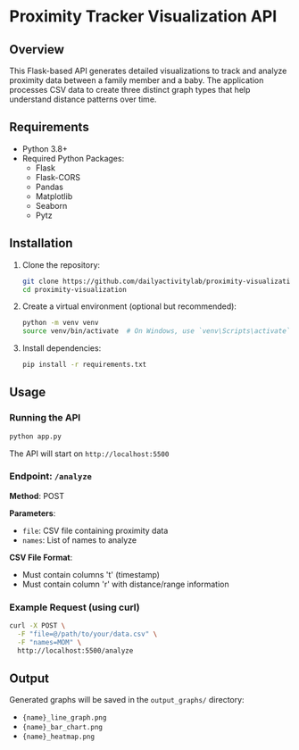 # Proximity Tracker Visualization API

## Overview

This Flask-based API generates detailed visualizations to track and analyze proximity data between a family member and a baby. The application processes CSV data to create three distinct graph types that help understand distance patterns over time.

## Requirements

- Python 3.8+
- Required Python Packages:
  - Flask
  - Flask-CORS
  - Pandas
  - Matplotlib
  - Seaborn
  - Pytz

## Installation

1. Clone the repository:
   ```bash
   git clone https://github.com/dailyactivitylab/proximity-visualization.git
   cd proximity-visualization
   ```

2. Create a virtual environment (optional but recommended):
   ```bash
   python -m venv venv
   source venv/bin/activate  # On Windows, use `venv\Scripts\activate`
   ```

3. Install dependencies:
   ```bash
   pip install -r requirements.txt
   ```

## Usage

### Running the API

```bash
python app.py
```

The API will start on `http://localhost:5500`

### Endpoint: `/analyze`

**Method**: POST

**Parameters**:
- `file`: CSV file containing proximity data
- `names`: List of names to analyze

**CSV File Format**:
- Must contain columns 't' (timestamp)
- Must contain column 'r' with distance/range information

### Example Request (using curl)

```bash
curl -X POST \
  -F "file=@/path/to/your/data.csv" \
  -F "names=MOM" \
  http://localhost:5500/analyze
```

## Output

Generated graphs will be saved in the `output_graphs/` directory:
- `{name}_line_graph.png`
- `{name}_bar_chart.png`
- `{name}_heatmap.png`


